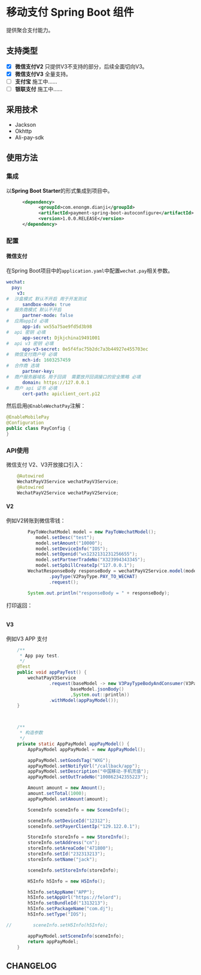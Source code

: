 # 移动支付 Spring Boot 组件
提供聚合支付能力。

## 支持类型

- [x] **微信支付V2** 只提供V3不支持的部分，后续全面切向V3。
- [x] **微信支付V3** 全量支持。
- [ ] **支付宝**  施工中…… 
- [ ] **银联支付**  施工中…… 

## 采用技术
- Jackson
- Okhttp
- Ali-pay-sdk
## 使用方法
### 集成
以**Spring Boot Starter**的形式集成到项目中。

```xml
      <dependency>
            <groupId>com.enongm.dianji</groupId>
            <artifactId>payment-spring-boot-autoconfigure</artifactId>
            <version>1.0.0.RELEASE</version>
      </dependency>
```
### 配置
#### 微信支付
在Spring Boot项目中的`application.yaml`中配置`wechat.pay`相关参数。
```yaml
wechat:
  pay:
    v3:
#  沙盒模式 默认不开启 用于开发测试
      sandbox-mode: true
#  服务商模式 默认不开启
      partner-mode: false
#  应用appId 必填
      app-id: wx55a75ae9fd5d3b98
#  api 密钥 必填
      app-secret: Djkjchina19491001
#  api v3 密钥 必填
      app-v3-secret: 0e5f4fac75b2dc7a3b44927e455703ec
#  微信支付商户号 必填
      mch-id: 1603257459
#  合作商 选填
      partner-key:
#  商户服务器域名 用于回调  需要放开回调接口的安全策略 必填
      domain: https://127.0.0.1
#  商户 api 证书 必填
      cert-path: apiclient_cert.p12
```
然后启用`@EnableWechatPay`注解：
```java
@EnableMobilePay
@Configuration
public class PayConfig {
}
```
### API使用 
微信支付 V2、V3开放接口引入：
```java
    @Autowired
    WechatPayV3Service wechatPayV3Service;
    @Autowired
    WechatPayV2Service wechatPayV2Service;
```
#### V2
例如V2转账到微信零钱：
```java
        PayToWechatModel model = new PayToWechatModel();
           model.setDesc("test");
           model.setAmount("10000");
           model.setDeviceInfo("IOS");
           model.setOpenid("wx1232131231256655");
           model.setPartnerTradeNo("X323994343345");
           model.setSpbillCreateIp("127.0.0.1");
        WechatResponseBody responseBody = wechatPayV2Service.model(model)
                .payType(V2PayType.PAY_TO_WECHAT)
                .request();

        System.out.println("responseBody = " + responseBody);
```
打印返回：
```

```


#### V3
例如V3 APP 支付

```java
    /**
     * App pay test.
     */
    @Test
    public void appPayTest() {
        wechatPayV3Service
                .request(baseModel -> new V3PayTypeBodyAndConsumer(V3PayType.APP,
                        baseModel.jsonBody()
                        ,System.out::println))
                .withModel(appPayModel());
    }



    /**
     * 构造参数
     */ 
    private static AppPayModel appPayModel() {
        AppPayModel appPayModel = new AppPayModel();

        appPayModel.setGoodsTag("WXG");
        appPayModel.setNotifyUrl("/callback/app");
        appPayModel.setDescription("中国移动-手机充值");
        appPayModel.setOutTradeNo("100862342355223");

        Amount amount = new Amount();
        amount.setTotal(1000);
        appPayModel.setAmount(amount);

        SceneInfo sceneInfo = new SceneInfo();

        sceneInfo.setDeviceId("12312");
        sceneInfo.setPayerClientIp("129.122.0.1");

        StoreInfo storeInfo = new StoreInfo();
        storeInfo.setAddress("cn");
        storeInfo.setAreaCode("471800");
        storeInfo.setId("232313213");
        storeInfo.setName("jack");

        sceneInfo.setStoreInfo(storeInfo);

        H5Info h5Info = new H5Info();

        h5Info.setAppName("APP");
        h5Info.setAppUrl("https://felord");
        h5Info.setBundleId("1313213");
        h5Info.setPackageName("com.dj");
        h5Info.setType("IOS");

//        sceneInfo.setH5Info(h5Info);

        appPayModel.setSceneInfo(sceneInfo);
        return appPayModel;
    }
```
## CHANGELOG
